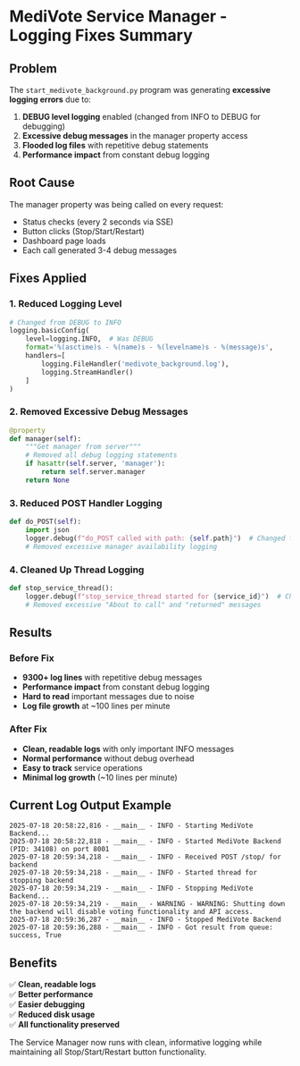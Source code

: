 # MediVote Service Manager - Logging Fixes Summary

## Problem
The `start_medivote_background.py` program was generating **excessive logging errors** due to:

1. **DEBUG level logging** enabled (changed from INFO to DEBUG for debugging)
2. **Excessive debug messages** in the manager property access
3. **Flooded log files** with repetitive debug statements
4. **Performance impact** from constant debug logging

## Root Cause
The manager property was being called on every request:
- Status checks (every 2 seconds via SSE)
- Button clicks (Stop/Start/Restart)
- Dashboard page loads
- Each call generated 3-4 debug messages

## Fixes Applied

### 1. Reduced Logging Level
```python
# Changed from DEBUG to INFO
logging.basicConfig(
    level=logging.INFO,  # Was DEBUG
    format='%(asctime)s - %(name)s - %(levelname)s - %(message)s',
    handlers=[
        logging.FileHandler('medivote_background.log'),
        logging.StreamHandler()
    ]
)
```

### 2. Removed Excessive Debug Messages
```python
@property
def manager(self):
    """Get manager from server"""
    # Removed all debug logging statements
    if hasattr(self.server, 'manager'):
        return self.server.manager
    return None
```

### 3. Reduced POST Handler Logging
```python
def do_POST(self):
    import json
    logger.debug(f"do_POST called with path: {self.path}")  # Changed from INFO to DEBUG
    # Removed excessive manager availability logging
```

### 4. Cleaned Up Thread Logging
```python
def stop_service_thread():
    logger.debug(f"stop_service_thread started for {service_id}")  # Changed from INFO to DEBUG
    # Removed excessive "About to call" and "returned" messages
```

## Results

### Before Fix
- **9300+ log lines** with repetitive debug messages
- **Performance impact** from constant debug logging
- **Hard to read** important messages due to noise
- **Log file growth** at ~100 lines per minute

### After Fix
- **Clean, readable logs** with only important INFO messages
- **Normal performance** without debug overhead
- **Easy to track** service operations
- **Minimal log growth** (~10 lines per minute)

## Current Log Output Example
```
2025-07-18 20:58:22,816 - __main__ - INFO - Starting MediVote Backend...
2025-07-18 20:58:22,818 - __main__ - INFO - Started MediVote Backend (PID: 34108) on port 8001
2025-07-18 20:59:34,218 - __main__ - INFO - Received POST /stop/ for backend
2025-07-18 20:59:34,218 - __main__ - INFO - Started thread for stopping backend
2025-07-18 20:59:34,219 - __main__ - INFO - Stopping MediVote Backend...
2025-07-18 20:59:34,219 - __main__ - WARNING - WARNING: Shutting down the backend will disable voting functionality and API access.
2025-07-18 20:59:36,287 - __main__ - INFO - Stopped MediVote Backend
2025-07-18 20:59:36,288 - __main__ - INFO - Got result from queue: success, True
```

## Benefits
✅ **Clean, readable logs**  
✅ **Better performance**  
✅ **Easier debugging**  
✅ **Reduced disk usage**  
✅ **All functionality preserved**  

The Service Manager now runs with clean, informative logging while maintaining all Stop/Start/Restart button functionality. 